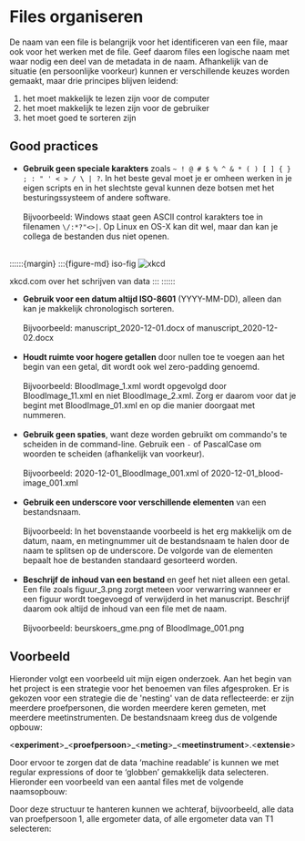 # Files organiseren

De naam van een file is belangrijk voor het identificeren van een file, maar ook voor het werken met de file. Geef 
daarom files een logische naam met waar nodig een deel van de metadata in de naam. Afhankelijk van de situatie 
(en persoonlijke voorkeur) kunnen er verschillende keuzes worden gemaakt, maar drie principes blijven leidend:

1. het moet makkelijk te lezen zijn voor de computer
1. het moet makkelijk te lezen zijn voor de gebruiker
1. het moet goed te sorteren zijn

## Good practices

- **Gebruik geen speciale karakters** zoals `~ ! @ # $ % ^ & * ( ) [ ] { } ; : " ' < > / \ | ?`. In het beste geval moet je er
omheen werken in je eigen scripts en in het slechtste geval kunnen deze botsen met het besturingssysteem of andere
software.
<br><br>
Bijvoorbeeld: Windows staat geen ASCII control karakters toe in filenamen `\/:*?"<>|`. Op Linux en OS-X kan dit wel, 
maar dan kan je collega de bestanden dus niet openen.
<br><br>
  
::::::{margin}
:::{figure-md} iso-fig
<img src="https://imgs.xkcd.com/comics/iso_8601_2x.png" alt="xkcd" class="bg-primary mb-1">

xkcd.com over het schrijven van data
:::
::::::

- **Gebruik voor een datum altijd ISO-8601** (YYYY-MM-DD), alleen dan kan je makkelijk chronologisch sorteren. 
<br><br>
Bijvoorbeeld: manuscript_2020-12-01.docx of manuscript_2020-12-02.docx
<br><br>
- **Houdt ruimte voor hogere getallen** door nullen toe te voegen aan het begin van een getal, dit wordt ook wel zero-padding
genoemd.
<br><br>
Bijvoorbeeld: BloodImage_1.xml wordt opgevolgd door BloodImage_11.xml en niet BloodImage_2.xml. Zorg er daarom voor dat 
je begint met BloodImage_01.xml en op die manier doorgaat met nummeren. 
<br><br>
- **Gebruik geen spaties**, want deze worden gebruikt om commando's te scheiden in de command-line. Gebruik een `-` of 
PascalCase om woorden te scheiden (afhankelijk van voorkeur). 
<br><br>
Bijvoorbeeld: 2020-12-01_BloodImage_001.xml of 2020-12-01_blood-image_001.xml
<br><br>
- **Gebruik een underscore voor verschillende elementen** van een bestandsnaam. 
<br><br>
Bijvoorbeeld: In het bovenstaande voorbeeld is het erg makkelijk om de datum, naam, en metingnummer uit de bestandsnaam 
te halen door de naam te splitsen op de underscore. De volgorde van de elementen bepaalt hoe de bestanden standaard 
gesorteerd worden.
<br><br>  
- **Beschrijf de inhoud van een bestand** en geef het niet alleen een getal. Een file zoals figuur_3.png zorgt meteen 
voor verwarring wanneer er een figuur wordt toegevoegd of verwijderd in het manuscript. Beschrijf daarom ook altijd de 
inhoud van een file met de naam.
<br><br>
Bijvoorbeeld: beurskoers_gme.png of BloodImage_001.png

## Voorbeeld

Hieronder volgt een voorbeeld uit mijn eigen onderzoek. Aan het begin van het project is een strategie voor het benoemen
van files afgesproken. Er is gekozen voor een strategie die de 'nesting' van de data reflecteerde: er zijn meerdere 
proefpersonen, die worden meerdere keren gemeten, met meerdere meetinstrumenten. De bestandsnaam kreeg dus de volgende 
opbouw:

\<**experiment**\>\_\<**proefpersoon**\>\_\<**meting**\>\_\<**meetinstrument**\>.\<**extensie**\>

Door ervoor te zorgen dat de data ‘machine readable’ is kunnen we met regular expressions of door te ‘globben’ 
gemakkelijk data selecteren. Hieronder een voorbeeld van een aantal files met de volgende naamsopbouw:



Door deze structuur te hanteren kunnen we achteraf, bijvoorbeeld, alle data van proefpersoon 1, alle ergometer data, of alle ergometer data van T1 selecteren:
